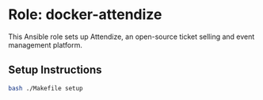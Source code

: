 # Role: docker-attendize

This Ansible role sets up Attendize, an open-source ticket selling and event management platform.

## Setup Instructions

```bash
bash ./Makefile setup
```